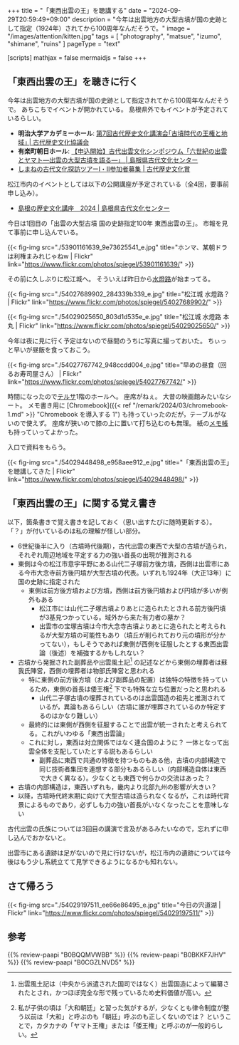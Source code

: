 +++
title = "「東西出雲の王」を聴講する"
date =  "2024-09-29T20:59:49+09:00"
description = "今年は出雲地方の大型古墳が国の史跡として指定（1924年）されてから100周年なんだそうで。"
image = "/images/attention/kitten.jpg"
tags = [ "photography", "matsue", "izumo", "shimane", "ruins" ]
pageType = "text"

[scripts]
  mathjax = false
  mermaidjs = false
+++

## 「東西出雲の王」を聴きに行く

今年は出雲地方の大型古墳が国の史跡として指定されてから100周年なんだそうで。
あちこちでイベントが開かれている。
島根県外でもイベントが予定されているらしい。

- **明治大学アカデミーホール**: [第7回古代歴史文化講演会｢古墳時代の王権と地域｣ | 古代歴史文化協議会](https://kodairekibunkyo.jp/event/lectures_7th.html)
- **有楽町朝日ホール**: [【申込開始】古代出雲文化シンポジウム「六世紀の出雲とヤマト―出雲の大型古墳を語る―」 | 島根県古代文化センター](https://shimane-kodaibunka.jp/sympo/r6sympo/)
- [しまねの古代文化探訪ツアーⅠ・Ⅱ参加者募集 | 古代歴史文化賞](https://kodaibunkasho.jp/news/3638)

松江市内のイベントとしては以下の公開講座が予定されている（全4回，要事前申し込み）。

- [島根の歴史文化講座　2024 | 島根県古代文化センター](https://shimane-kodaibunka.jp/sympo/sympo-3424/)

今日は1回目の「出雲の大型古墳 国の史跡指定100年 東西出雲の王」。
市報を見て事前に申し込んでいる。

{{< fig-img src="./53901161639_9e73625541_e.jpg" title="ホンマ、某朝ドラは利権まみれじゃねw | Flickr" link="https://www.flickr.com/photos/spiegel/53901161639/" >}}

その前に久しぶりに松江城へ。
そういえば昨日から[水燈路][松江水燈路]が始まってる。

{{< fig-img src="./54027689902_284339b339_e.jpg" title="松江城 水燈路？ | Flickr" link="https://www.flickr.com/photos/spiegel/54027689902/" >}}

{{< fig-img src="./54029025650_803d1d535e_e.jpg" title="松江城 水燈路 本丸 | Flickr" link="https://www.flickr.com/photos/spiegel/54029025650/" >}}

今年は夜に見に行く予定はないので昼間のうちに写真に撮っておいた。
ちぃっと早いが昼飯を食っておこう。

{{< fig-img src="./54027767742_948ccdd004_e.jpg" title="早めの昼食（回るお寿司屋さん） | Flickr" link="https://www.flickr.com/photos/spiegel/54027767742/" >}}

時間になったので[テルサ][松江テルサ]1階のホールへ。
座席がねぇ。
大昔の映画館みたいなシート。
メモ書き用に [Chromebook]({{< ref "/remark/2024/03/chromebook-1.md" >}} "Chromebook を導入する 1") も持っていったのだが，テーブルがないので使えず。
座席が狭いので膝の上に置いて打ち込むのも無理。
紙の[メモ帳](https://www.amazon.co.jp/dp/B0CGZLNVD5?tag=baldandersinf-22&linkCode=ogi&th=1&psc=1 "Amazon.co.jp: 【HAYAKAWA FACTORY】デルフォニックス ロルバーン ポケット付メモL ホームズ チェック : 文房具・オフィス用品")も持っていってよかった。

入口で資料をもらう。

{{< fig-img src="./54029448498_e958aee912_e.jpg" title="「東西出雲の王」を聴講してきた | Flickr" link="https://www.flickr.com/photos/spiegel/54029448498/" >}}


## 「東西出雲の王」に関する覚え書き

以下，箇条書きで覚え書きを記しておく（思い出すたびに随時更新する）。
「？」が付いているのは私の理解が怪しい部分。

- 6世紀後半に入り（古墳時代後期），古代出雲の東西で大型の古墳が造られ，それぞれ周辺地域を平定する力の強い首長の出現が推測される
- 東側は今の松江市意宇平野にある山代二子塚前方後方墳，西側は出雲市にある今市大念寺前方後円墳が大型古墳の代表。いずれも1924年（大正13年）に国の史跡に指定された
  - 東側は前方後方墳および方墳，西側は前方後円墳および円墳が多いが例外もある
    - 松江市には山代二子塚古墳よりあとに造られたとされる前方後円墳が3基見つかっている。域外から来た有力者の墓か？
    - 出雲市の宝塚古墳は今市大念寺古墳よりあとに造られたと考えられるが大型方墳の可能性もあり（墳丘が削られており元の墳形が分かってない），もしそうであれば東側が西側を征服したとする東西出雲論（後述）を補強するかもしれない？
- 古墳から発掘された副葬品や出雲風土記[^i1] の記述などから東側の埋葬者は蘇我氏陣営，西側の埋葬者は物部氏陣営と思われる
  - 特に東側の前方後方墳（および副葬品の配置）は独特の特徴を持っているため，東側の首長は倭王権[^y1] 下でも特殊な立ち位置だったと思われる
    - 山代二子塚古墳の埋葬されているのは出雲国造の祖先と推測されているが，異論もあるらしい（古墳に誰が埋葬されているのか特定するのはかなり難しい）
  - 最終的には東側が西側を征服することで出雲が統一されたと考えられてる。これがいわゆる「東西出雲論」
  - これに対し，東西は対立関係ではなく連合国のように？ 一体となって出雲全体を支配していたとする説もあるらしい
    - 副葬品に東西で共通の特徴を持つものもある他，古墳の内部構造で同じ技術者集団を連想する部分もあるらしい（内部構造自体は東西で大きく異なる）。少なくとも東西で何らかの交流はあった？
- 古墳の内部構造は，東西いずれも，畿内より北部九州の影響が大きい？
- 以降，古墳時代終末期に向けて大型古墳は造られなくなるが，これは時代背景によるものであり，必ずしも力の強い首長がいなくなったことを意味しない

[^i1]: 出雲風土記は（中央から派遣された国司ではなく）出雲国造によって編纂されたとされ，かつほぼ完全な形で残っているため史料価値が高い。
[^y1]: 私が子供の頃は「大和朝廷」と習った気がするが，少なくとも律令制度が整う以前は「大和」と呼ぶのも「朝廷」呼ぶのも正しくないのでは？ ということで，カタカナの「ヤマト王権」または「倭王権」と呼ぶのが一般的らしい。

古代出雲の氏族については3回目の講演で言及があるみたいなので，忘れずに申し込んでおかないと。

出雲市にある遺跡は足がないので見に行けないが，松江市内の遺跡については今後はもう少し系統立てて見学できるようになるかも知れない。

## さて帰ろう

{{< fig-img src="./54029197511_ee66e86495_e.jpg" title="今日の宍道湖 | Flickr" link="https://www.flickr.com/photos/spiegel/54029197511/" >}}

[松江水燈路]: https://www.suitouro.jp/ "【公式サイト】松江水燈路 2024|9.28-10.20の(土,日,祝) 開催"
[松江テルサ]: https://www.matsue-terrsa.jp/ "松江テルサ"

## 参考

{{% review-paapi "B0BQQMVWBB" %}} <!-- ボディバッグ スリングバッグ CHROME KADET MAX -->
{{% review-paapi "B0BKKF7JHV" %}} <!-- ASUS Chromebook -->
{{% review-paapi "B0CGZLNVD5" %}} <!-- Rollbahn HAYAKAWA FACTORY ホームズ メモ ノート -->
